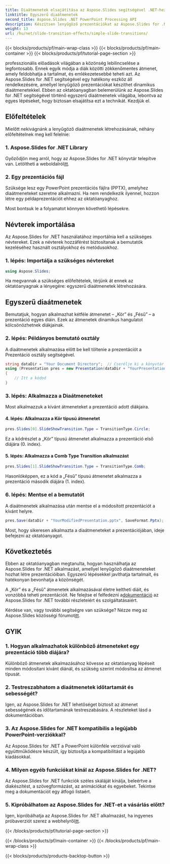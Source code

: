 ```yaml
---
title: Diaátmenetek elsajátítása az Aspose.Slides segítségével .NET-hez
linktitle: Egyszerű diaátmenetek
second_title: Aspose.Slides .NET PowerPoint Processing API
description: Készítsen lenyűgöző prezentációkat az Aspose.Slides for .NET segítségével. Tanulja meg könnyedén alkalmazni a dinamikus diaátmeneteket.
weight: 13
url: /hu/net/slide-transition-effects/simple-slide-transitions/
---
```


{{< blocks/products/pf/main-wrap-class >}}
{{< blocks/products/pf/main-container >}}
{{< blocks/products/pf/tutorial-page-section >}}


professzionális előadások világában a közönség lebilincselése a legfontosabb. Ennek egyik módja a diák közötti zökkenőmentes átmenet, amely feldobhatja a tartalmat, és emlékezetesebbé teheti azt. Az Aspose.Slides for .NET segítségével egy hatékony eszköz áll rendelkezésére, amellyel lenyűgöző prezentációkat készíthet dinamikus diaátmenetekkel. Ebben az oktatóanyagban belemerülünk az Aspose.Slides for .NET segítségével történő egyszerű diaátmenetek világába, lebontva az egyes lépéseket, hogy biztosan elsajátítsa ezt a technikát. Kezdjük el.

## Előfeltételek

Mielőtt nekivágnánk a lenyűgöző diaátmenetek létrehozásának, néhány előfeltételnek meg kell felelnie:

### 1. Aspose.Slides for .NET Library

 Győződjön meg arról, hogy az Aspose.Slides for .NET könyvtár telepítve van. Letöltheti a weboldalról[itt](https://releases.aspose.com/slides/net/).

### 2. Egy prezentációs fájl

Szüksége lesz egy PowerPoint prezentációs fájlra (PPTX), amelyhez diaátmeneteket szeretne alkalmazni. Ha nem rendelkezik ilyennel, hozzon létre egy példaprezentációt ehhez az oktatóanyaghoz.

Most bontsuk le a folyamatot könnyen követhető lépésekre.

## Névterek importálása

Az Aspose.Slides for .NET használatához importálnia kell a szükséges névtereket. Ezek a névterek hozzáférést biztosítanak a bemutatók kezeléséhez használt osztályokhoz és metódusokhoz.

### 1. lépés: Importálja a szükséges névtereket

```csharp
using Aspose.Slides;
```

Ha megvannak a szükséges előfeltételek, térjünk át ennek az oktatóanyagnak a lényegére: egyszerű diaátmenetek létrehozására.

## Egyszerű diaátmenetek

Bemutatjuk, hogyan alkalmazhat kétféle átmenetet – „Kör” és „Fésű” – a prezentáció egyes diáin. Ezek az átmenetek dinamikus hangulatot kölcsönözhetnek diákjainak.

### 2. lépés: Példányos bemutató osztály

A diaátmenetek alkalmazása előtt be kell töltenie a prezentációt a Prezentáció osztály segítségével.

```csharp
string dataDir = "Your Document Directory";  // Cserélje ki a könyvtár elérési útját
using (Presentation pres = new Presentation(dataDir + "YourPresentation.pptx"))
{
    // Itt a kódod
}
```

### 3. lépés: Alkalmazza a Diaátmeneteket

Most alkalmazzuk a kívánt átmeneteket a prezentáció adott diákjaira.

#### 4. lépés: Alkalmazza a Kör típusú átmenetet

```csharp
pres.Slides[0].SlideShowTransition.Type = TransitionType.Circle;
```

Ez a kódrészlet a „Kör” típusú átmenetet alkalmazza a prezentáció első diájára (0. index).

#### 5. lépés: Alkalmazza a Comb Type Transition alkalmazást

```csharp
pres.Slides[1].SlideShowTransition.Type = TransitionType.Comb;
```

Hasonlóképpen, ez a kód a „Fésű” típusú átmenetet alkalmazza a prezentáció második diájára (1. index).

### 6. lépés: Mentse el a bemutatót

A diaátmenetek alkalmazása után mentse el a módosított prezentációt a kívánt helyre.

```csharp
pres.Save(dataDir + "YourModifiedPresentation.pptx", SaveFormat.Pptx);
```

Most, hogy sikeresen alkalmazta a diaátmeneteket a prezentációjában, ideje befejezni az oktatóanyagot.

## Következtetés

Ebben az oktatóanyagban megtanulta, hogyan használhatja az Aspose.Slides for .NET alkalmazást, amellyel lenyűgöző diaátmeneteket hozhat létre prezentációiban. Egyszerű lépésekkel javíthatja tartalmait, és hatékonyan bevonhatja a közönségét.

 A „Kör” és a „Fésű” átmenetek alkalmazásával életre keltheti diáit, és vonzóbbá teheti prezentációit. Ne felejtse el felfedezni a[dokumentáció](https://reference.aspose.com/slides/net/) az Aspose.Slides for .NET további részleteiért és szolgáltatásaiért.

 Kérdése van, vagy további segítségre van szüksége? Nézze meg az Aspose.Slides közösségi fórumot[itt](https://forum.aspose.com/).

## GYIK

### 1. Hogyan alkalmazhatok különböző átmeneteket egy prezentáció több diájára?
Különböző átmenetek alkalmazásához kövesse az oktatóanyag lépéseit minden módosítani kívánt diánál, és szükség szerint módosítsa az átmenet típusát.

### 2. Testreszabhatom a diaátmenetek időtartamát és sebességét?
Igen, az Aspose.Slides for .NET lehetőséget biztosít az átmenet sebességének és időtartamának testreszabására. A részleteket lásd a dokumentációban.

### 3. Az Aspose.Slides for .NET kompatibilis a legújabb PowerPoint-verziókkal?
Az Aspose.Slides for .NET a PowerPoint különféle verzióival való együttműködésre készült, így biztosítja a kompatibilitást a legújabb kiadásokkal.

### 4. Milyen egyéb funkciókat kínál az Aspose.Slides for .NET?
Az Aspose.Slides for .NET funkciók széles skáláját kínálja, beleértve a diakészítést, a szövegformázást, az animációkat és egyebeket. Tekintse meg a dokumentációt egy átfogó listaért.

### 5. Kipróbálhatom az Aspose.Slides for .NET-et a vásárlás előtt?
 Igen, kipróbálhatja az Aspose.Slides for .NET alkalmazást, ha ingyenes próbaverziót szerez a webhelyről[itt](https://releases.aspose.com/).

{{< /blocks/products/pf/tutorial-page-section >}}

{{< /blocks/products/pf/main-container >}}
{{< /blocks/products/pf/main-wrap-class >}}

{{< blocks/products/products-backtop-button >}}

